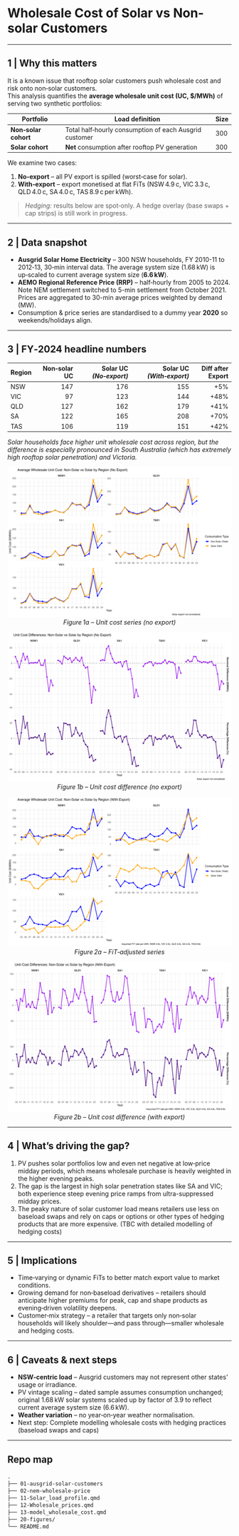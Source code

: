 # Wholesale Cost of Solar vs Non-solar Customers

---

## 1 | Why this matters
It is a known issue that rooftop solar customers push wholesale cost and risk onto non‑solar customers.  
This analysis quantifies the **average wholesale unit cost (UC, $/MWh)** of serving two synthetic portfolios:

| Portfolio | Load definition | Size |
|-----------|-----------------|------|
| **Non‑solar cohort** | Total half‑hourly consumption of each Ausgrid customer | 300 |
| **Solar cohort** | **Net** consumption after rooftop PV generation | 300 |

We examine two cases:

1. **No‑export** – all PV export is spilled (worst‑case for solar).  
2. **With‑export** – export monetised at flat FiTs (NSW 4.9 c, VIC 3.3 c, QLD 4.0 c, SA 4.0 c, TAS 8.9 c per kWh).

> *Hedging:* results below are spot‑only.  A hedge overlay (base swaps + cap strips) is still work in progress.

---

## 2 | Data snapshot
* **Ausgrid Solar Home Electricity** – 300 NSW households, FY 2010-11 to 2012‑13, 30‑min interval data. The average system size (1.68 kW) is up‑scaled to current average system size (**6.6 kW**).  
* **AEMO Regional Reference Price (RRP)** – half‑hourly from 2005 to 2024. Note NEM settlement switched to 5-min settlement from October 2021. Prices are aggregated to 30-min average prices weighted by demand (MW). 
* Consumption & price series are standardised to a dummy year **2020** so weekends/holidays align.

---

## 3 | FY‑2024 headline numbers
| Region | Non‑solar UC | Solar UC *(No‑export)* | Solar UC *(With‑export)* | Diff after Export |
|--------|-------------:|-----------------------:|-------------------------:|---------------:|
| NSW | 147 | 176 | 155 | +5% |
| VIC | 97 | 123 | 144 | +48% |
| QLD | 127 | 162 | 179 | +41% |
| SA | 122 | 165 | 208 | +70% |
| TAS | 106 | 119 | 151 | +42% |

*Solar households face higher unit wholesale cost across region, but the difference is especially pronounced in South Australia (which has extremely high rooftop solar penetration) and Victoria.*

<div align="center">

![Unit cost – no export](20-figures/uc_gap_no_export.png)  
*Figure 1a – Unit cost series (no export)*  

![Unit cost difference – no export](20-figures/diff_no_export.png)  
*Figure 1b – Unit cost difference (no export)*  

![Unit cost – with export](20-figures/uc_gap_with_export.png)  
*Figure 2a – FiT‑adjusted series*  

![Unit cost difference – with export](20-figures/diff_with_export.png)  
*Figure 2b – Unit cost difference (with export)*  

</div>

---

## 4 | What’s driving the gap?
1. PV pushes solar portfolios low and even net negative at low‑price midday periods, which means wholesale purchase is heavily weighted in the higher evening peaks.
2. The gap is the largest in high solar penetration states like SA and VIC; both experience steep evening price ramps from ultra-suppressed midday prices.
3. The peaky nature of solar customer load means retailers use less on baseload swaps and rely on caps or options or other types of hedging products that are more expensive. (TBC with detailed modelling of hedging costs) 

---

## 5 | Implications
* Time‑varying or dynamic FiTs to better match export value to market conditions.
* Growing demand for non‑baseload derivatives – retailers should anticipate higher premiums for peak, cap and shape products as evening‑driven volatility deepens.
* Customer‑mix strategy – a retailer that targets only non‑solar households will likely shoulder—and pass through—smaller wholesale and hedging costs.


---

## 6 | Caveats & next steps
* **NSW‑centric load** – Ausgrid customers may not represent other states’ usage or irradiance.  
* PV vintage scaling – dated sample assumes consumption unchanged; original 1.68 kW solar systems scaled up by factor of 3.9 to reflect current average system size (6.6 kW).
* **Weather variation** – no year‑on‑year weather normalisation.  
* Next step: Complete modelling wholesale costs with hedging practices (baseload swaps and caps)

---


## Repo map
```
.
├── 01-ausgrid-solar-customers
├── 02-nem-wholesale-price
├── 11-Solar_load_profile.qmd
├── 12-Wholesale_prices.qmd
├── 13-model_wholesale_cost.qmd
├── 20-figures/
└── README.md
```


